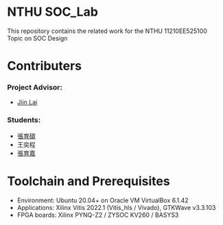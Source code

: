 # NTHU SOC_Lab
This repository contains the related work for the NTHU 11210EE525100 Topic on SOC Design

# Contributers
### Project Advisor:  
- [Jiin Lai](https://tw.linkedin.com/in/jiin-lai-4b77611a0?challengeId=AQE6Rs37-tWd6wAAAYrhhVG3kOs9OzcPZHQAhX787bebPG02yhEO1cStZP6uXhZh8n-KIJ2SKjPhwoFBoPE3l6Q4MShp5D_lmw&submissionId=82da5e78-ac67-8917-2e3d-6f3644d66118&challengeSource=AgFEC09mqwl1JQAAAYrhhYF2li-lQcDQYEz9cBfeZTwib6_tTDGsMOx5mZKyJJk&challegeType=AgE9WLjL-1FptgAAAYrhhYF5LBmS5RKJ2-9eUGhLkKy21C2IPci18RM&memberId=AgGibviVWHLbKQAAAYrhhYF7qzNazXpOEGPSq3kJuF22lM8&recognizeDevice=AgFQk8RFV5a_SQAAAYrhhYF-Mkz2RsG74qoo48TWKZS47c2rvMjO)
### Students:
- [張育碩](https://github.com/SamChang03)
- 王奕程
- [張育嘉](https://github.com/greenturtlefrank)

# Toolchain and Prerequisites
- Environment: Ubuntu 20.04+ on Oracle VM VirtualBox 6.1.42
- Applications: Xilinx Vitis 2022.1 (Vitis_hls / Vivado), GTKWave v3.3.103
- FPGA boards: Xilinx PYNQ-Z2 / ZYSOC KV260 / BASYS3
